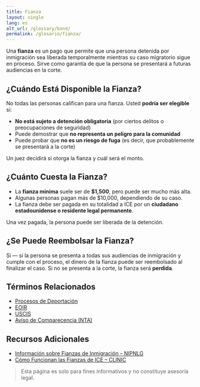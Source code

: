 ```yaml
---
title: Fianza
layout: single
lang: es
alt_url: /glossary/bond/
permalink: /glosario/fianza/
---
```


Una **fianza** es un pago que permite que una persona detenida por inmigración sea liberada temporalmente mientras su caso migratorio sigue en proceso. Sirve como garantía de que la persona se presentará a futuras audiencias en la corte.

## ¿Cuándo Está Disponible la Fianza?

No todas las personas califican para una fianza. Usted **podría ser elegible** si:

- **No está sujeto a detención obligatoria** (por ciertos delitos o preocupaciones de seguridad)
- Puede demostrar que **no representa un peligro para la comunidad**
- Puede probar que **no es un riesgo de fuga** (es decir, que probablemente se presentará a la corte)

Un juez decidirá si otorga la fianza y cuál será el monto.

## ¿Cuánto Cuesta la Fianza?

- La **fianza mínima** suele ser de **$1,500**, pero puede ser mucho más alta.
- Algunas personas pagan más de $10,000, dependiendo de su caso.
- La fianza debe ser pagada en su totalidad a ICE por un **ciudadano estadounidense o residente legal permanente**.

Una vez pagada, la persona puede ser liberada de la detención.

## ¿Se Puede Reembolsar la Fianza?

Sí — si la persona se presenta a todas sus audiencias de inmigración y cumple con el proceso, el dinero de la fianza puede ser reembolsado al finalizar el caso. Si no se presenta a la corte, la fianza será **perdida**.

## Términos Relacionados

- [Procesos de Deportación](/glosario/removal-proceedings/)
- [EOIR](/glosario/eoir/)
- [USCIS](/glosario/uscis/)
- [Aviso de Comparecencia (NTA)](/glosario/notice-to-appear/)

## Recursos Adicionales

- [Información sobre Fianzas de Inmigración – NIPNLG](https://www.nipnlg.org/)
- [Cómo Funcionan las Fianzas de ICE – CLINIC](https://cliniclegal.org/resources/immigration-bond-basics)

> Esta página es solo para fines informativos y no constituye asesoría legal.